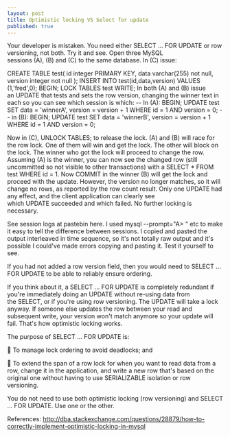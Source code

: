 ```yaml
---
layout: post
title: Optimistic locking VS Select for update
published: true
---
```


Your developer is mistaken. You need either SELECT ... FOR UPDATE or row versioning, not both. Try it and see. Open three MySQL sessions (A), (B) and (C) to the same database. In (C) issue:

CREATE TABLE test(
    id integer PRIMARY KEY,
    data varchar(255) not null,
    version integer not null
);
INSERT INTO test(id,data,version) VALUES (1,'fred',0);
BEGIN;
LOCK TABLES test WRITE;
In both (A) and (B) issue an UPDATE that tests and sets the row version, changing the winner text in 
each so you can see which session is which:
-- In (A):
BEGIN;
UPDATE test SET data = 'winnerA', 
			version = version + 1
WHERE id = 1 AND version = 0;
-- in (B):
BEGIN;
UPDATE test SET data = 'winnerB',
            version = version + 1
WHERE id = 1 AND version = 0;

Now in (C), UNLOCK TABLES; to release the lock.
(A) and (B) will race for the row lock. One of them will win and get the lock. The other will block on the lock. The winner who got the lock will proceed to change the row. Assuming (A) is the winner, you can now see the changed row (still uncommitted so not visible to other transactions) with a SELECT * FROM test WHERE id = 1.
Now COMMIT in the winner (B) will get the lock and proceed with the update. However, the version no longer matches, so it will change no rows, as reported by the row count result. Only one UPDATE had any effect, and the client application can clearly see which UPDATE succeeded and which failed. No further locking is necessary.

See session logs at pastebin here. I used mysql --prompt="A> " etc to make it easy to tell the difference between sessions. I copied and pasted the output interleaved in time sequence, so it's not totally raw output and it's possible I could've made errors copying and pasting it. Test it yourself to see.

If you had not added a row version field, then you would need to SELECT ... FOR UPDATE to be able to reliably ensure ordering.

If you think about it, a SELECT ... FOR UPDATE is completely redundant if you're immediately doing an UPDATE without re-using data from the SELECT, or if you're using row versioning. The UPDATE will take a lock anyway. If someone else updates the row between your read and subsequent write, your version won't match anymore so your update will fail. That's how optimistic locking works.

The purpose of SELECT ... FOR UPDATE is:

 To manage lock ordering to avoid deadlocks; and

 To extend the span of a row lock for when you want to read data from a row, change it in the application, and write a new row that's based on the original one without having to  use SERIALIZABLE isolation or row versioning.

You do not need to use both optimistic locking (row versioning) and SELECT ... FOR UPDATE. Use one or the other.

References:
http://dba.stackexchange.com/questions/28879/how-to-correctly-implement-optimistic-locking-in-mysql
